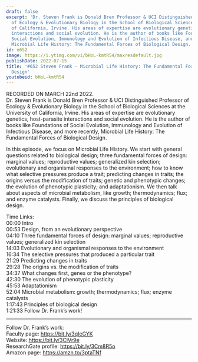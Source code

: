 ```yaml
---
draft: false
excerpt: 'Dr. Steven Frank is Donald Bren Professor & UCI Distinguished Professor
  of Ecology & Evolutionary Biology in the School of Biological Sciences at the University
  of California, Irvine. His areas of expertise are evolutionary genetics, host-parasite
  interactions and social evolution. He is the author of books like Foundations of
  Social Evolution, Immunology and Evolution of Infectious Disease, and more recently,
  Microbial Life History: The Fundamental Forces of Biological Design.'
id: e652
image: https://i.ytimg.com/vi/bHoL-kmtR54/maxresdefault.jpg
publishDate: 2022-07-15
title: '#652 Steven Frank - Microbial Life History: The Fundamental Forces of Biological
  Design'
youtubeid: bHoL-kmtR54
---
```

RECORDED ON MARCH 22nd 2022.  
Dr. Steven Frank is Donald Bren Professor & UCI Distinguished Professor of Ecology & Evolutionary Biology in the School of Biological Sciences at the University of California, Irvine. His areas of expertise are evolutionary genetics, host-parasite interactions and social evolution. He is the author of books like Foundations of Social Evolution, Immunology and Evolution of Infectious Disease, and more recently, Microbial Life History: The Fundamental Forces of Biological Design.

In this episode, we focus on Microbial Life History. We start with general questions related to biological design; three fundamental forces of design: marginal values; reproductive values; generalized kin selection; evolutionary and organismal responses to the environment; how to know what selective pressures produce a trait; predicting changes in traits; the origins versus the modification of traits; genetic and phenotypic changes; the evolution of phenotypic plasticity; and adaptationism. We then talk about aspects of microbial metabolism, like growth; thermodynamics; flux; and enzyme catalysts. Finally, we discuss the principles of biological design.

Time Links:  
00:00 Intro  
00:53  Design, from an evolutionary perspective  
04:10  Three fundamental forces of design: marginal values; reproductive values; generalized kin selection  
14:03  Evolutionary and organismal responses to the environment  
16:34  The selective pressures that produced a particular trait  
21:29  Predicting changes in traits  
29:28  The origins vs. the modification of traits  
34:37  What changes first, genes or the phenotype?  
42:30  The evolution of phenotypic plasticity  
45:53  Adaptationism  
52:04  Microbial metabolism: growth; thermodynamics; flux; enzyme catalysts  
1:17:43  Principles of biological design  
1:21:33  Follow Dr. Frank’s work!

---

Follow Dr. Frank’s work:  
Faculty page: https://bit.ly/3qIeGYK  
Website: https://bit.ly/3ClVr9e  
ResearchGate profile: https://bit.ly/3Cm8R5o  
Amazon page: https://amzn.to/3ptaTNf
